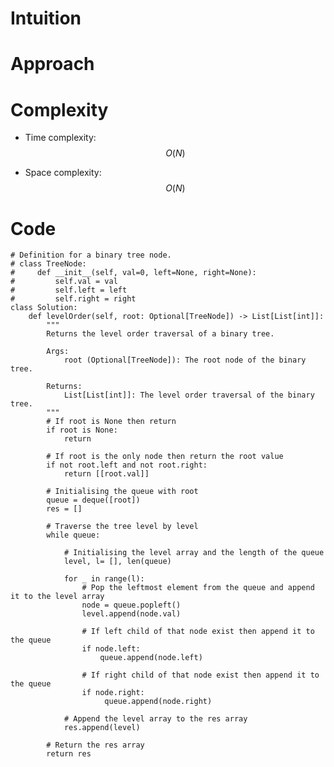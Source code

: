 # Intuition

<!-- Describe your first thoughts on how to solve this problem. -->

# Approach

<!-- Describe your approach to solving the problem. -->

# Complexity

- Time complexity: $$O(N)$$
<!-- Add your time complexity here, e.g. $$O(n)$$ -->

- Space complexity: $$O(N)$$
<!-- Add your space complexity here, e.g. $$O(n)$$ -->

# Code

```python3 []
# Definition for a binary tree node.
# class TreeNode:
#     def __init__(self, val=0, left=None, right=None):
#         self.val = val
#         self.left = left
#         self.right = right
class Solution:
    def levelOrder(self, root: Optional[TreeNode]) -> List[List[int]]:
        """
        Returns the level order traversal of a binary tree.

        Args:
            root (Optional[TreeNode]): The root node of the binary tree.

        Returns:
            List[List[int]]: The level order traversal of the binary tree.
        """
        # If root is None then return
        if root is None:
            return

        # If root is the only node then return the root value
        if not root.left and not root.right:
            return [[root.val]]

        # Initialising the queue with root
        queue = deque([root])
        res = []

        # Traverse the tree level by level
        while queue:

            # Initialising the level array and the length of the queue
            level, l= [], len(queue)

            for _ in range(l):
                # Pop the leftmost element from the queue and append it to the level array
                node = queue.popleft()
                level.append(node.val)

                # If left child of that node exist then append it to the queue
                if node.left:
                    queue.append(node.left)

                # If right child of that node exist then append it to the queue
                if node.right:
                     queue.append(node.right)

            # Append the level array to the res array
            res.append(level)

        # Return the res array
        return res
```
